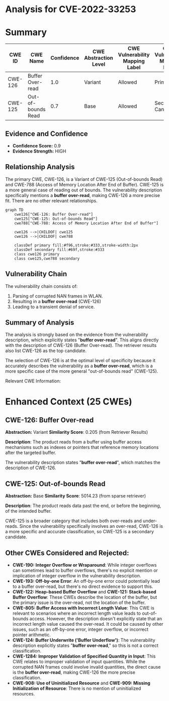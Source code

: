 # Analysis for CVE-2022-33253

# Summary
| CWE ID | CWE Name | Confidence | CWE Abstraction Level | CWE Vulnerability Mapping Label | CWE-Vulnerability Mapping Notes |
|---|---|---|---|---|---|
| CWE-126 | Buffer Over-read | 1.0 | Variant | Allowed | Primary CWE |
| CWE-125 | Out-of-bounds Read | 0.7 | Base | Allowed | Secondary Candidate |

## Evidence and Confidence

*   **Confidence Score:** 0.9
*   **Evidence Strength:** HIGH

## Relationship Analysis
The primary CWE, CWE-126, is a Variant of CWE-125 (Out-of-bounds Read) and CWE-788 (Access of Memory Location After End of Buffer). CWE-125 is a more general case of reading out of bounds. The vulnerability description specifically mentions a **buffer over-read**, making CWE-126 a more precise fit. There are no other relevant relationships.

```mermaid
graph TD
    cwe126["CWE-126: Buffer Over-read"]
    cwe125["CWE-125: Out-of-bounds Read"]
    cwe788["CWE-788: Access of Memory Location After End of Buffer"]
    
    cwe126 -->|CHILDOF| cwe125
    cwe126 -->|CHILDOF| cwe788

    classDef primary fill:#f96,stroke:#333,stroke-width:2px
    classDef secondary fill:#69f,stroke:#333
    class cwe126 primary
    class cwe125,cwe788 secondary
```

## Vulnerability Chain
The vulnerability chain consists of:
1.  Parsing of corrupted NAN frames in WLAN.
2.  Resulting in a **buffer over-read** (CWE-126)
3.  Leading to a transient denial of service.

## Summary of Analysis
The analysis is strongly based on the evidence from the vulnerability description, which explicitly states "**buffer over-read**". This aligns directly with the description of CWE-126 (Buffer Over-read). The retriever results also list CWE-126 as the top candidate.

The selection of CWE-126 is at the optimal level of specificity because it accurately describes the vulnerability as a **buffer over-read**, which is a more specific case of the more general "out-of-bounds read" (CWE-125).

Relevant CWE Information:

# Enhanced Context (25 CWEs)

## CWE-126: Buffer Over-read
**Abstraction:** Variant
**Similarity Score**: 0.205 (from Retriever Results)

**Description**:
The product reads from a buffer using buffer access mechanisms such as indexes or pointers that reference memory locations after the targeted buffer.

The vulnerability description states "**buffer over-read**", which matches the description of CWE-126.

## CWE-125: Out-of-bounds Read
**Abstraction:** Base
**Similarity Score**: 5014.23 (from sparse retriever)

**Description**:
The product reads data past the end, or before the beginning, of the intended buffer.

CWE-125 is a broader category that includes both over-reads and under-reads. Since the vulnerability specifically involves an over-read, CWE-126 is a more specific and accurate classification, so CWE-125 is a secondary candidate.

## Other CWEs Considered and Rejected:

*   **CWE-190: Integer Overflow or Wraparound**: While integer overflows can sometimes lead to buffer overflows, there's no explicit mention or implication of integer overflow in the vulnerability description.
*   **CWE-193: Off-by-one Error**: An off-by-one error could potentially lead to a buffer over-read, but there's no direct evidence to support this.
*   **CWE-122: Heap-based Buffer Overflow** and **CWE-121: Stack-based Buffer Overflow**: These CWEs describe the location of the buffer, but the primary issue is the over-read, not the location of the buffer.
*   **CWE-805: Buffer Access with Incorrect Length Value**: This CWE is relevant to scenarios where an incorrect length value leads to out-of-bounds access. However, the description doesn't explicitly state that an incorrect length value caused the over-read. It could be caused by other issues, such as an off-by-one error, integer overflow, or incorrect pointer arithmetic.
*   **CWE-124: Buffer Underwrite ('Buffer Underflow')**: The vulnerability description explicitly states "**buffer over-read**," so this is not a correct classification.
*   **CWE-1284: Improper Validation of Specified Quantity in Input**: This CWE relates to improper validation of input quantities. While the corrupted NAN frames could involve invalid quantities, the direct cause is the **buffer over-read**, making CWE-126 the more precise classification.
*   **CWE-908: Use of Uninitialized Resource** and **CWE-909: Missing Initialization of Resource**: There is no mention of uninitialized resources.